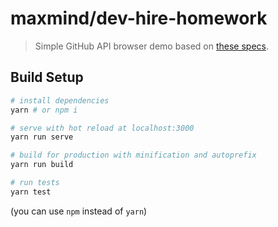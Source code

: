 # maxmind/dev-hire-homework

> Simple GitHub API browser demo based on [these specs](https://github.com/maxmind/dev-hire-homework/tree/frontend-version).

## Build Setup

``` bash
# install dependencies
yarn # or npm i

# serve with hot reload at localhost:3000
yarn run serve

# build for production with minification and autoprefix
yarn run build

# run tests
yarn test
```

(you can use `npm` instead of `yarn`)
